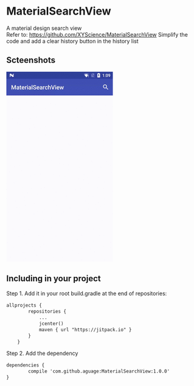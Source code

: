 # MaterialSearchView
A material design search view  
Refer to: https://github.com/XYScience/MaterialSearchView
Simplify the code and add a clear history button in the history list
 
Scteenshots
-------------------------- 

![image](https://github.com/aguage/MaterialSearchView/raw/master/screenshot/material-searchview.gif)
 
Including in your project    
-------------------------     
Step 1. Add it in your root build.gradle at the end of repositories:

    allprojects {
    		repositories {
    			...
    			jcenter()
    			maven { url "https://jitpack.io" }
    		}
    	}

Step 2. Add the dependency  

    dependencies {
            compile 'com.github.aguage:MaterialSearchView:1.0.0'
    }       

